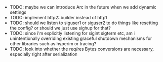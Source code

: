 - TODO: maybe we can introduce Arc<Settings> in the future when we add dynamic settings
- TODO: implement http2::builder instead of http1
- TODO: should we listen to siguser1 or siguser2 to do things like resetting the config? or should we just use sighup for that?
- TODO: since i'm explicitly listening for sigint sigterm etc, am i unintentionally overriding existing graceful shutdown mechanisms for other libraries such as hyperim or tracing?
- TODO: look into whether the req/res Bytes conversions are necessary, especially right after serialization
